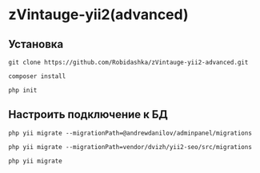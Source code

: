 <h1>zVintauge-yii2(advanced)</h1>

<h2>Установка</h2>

`git clone https://github.com/Robidashka/zVintauge-yii2-advanced.git`<br>

`composer install`<br>

`php init`<br>

<h2>Настроить подключение к БД</h2>

`php yii migrate --migrationPath=@andrewdanilov/adminpanel/migrations`<br>

`php yii migrate --migrationPath=vendor/dvizh/yii2-seo/src/migrations`<br>

`php yii migrate`<br>
